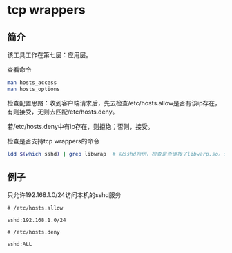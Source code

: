 # tcp wrappers

## 简介

该工具工作在第七层：应用层。

查看命令

``` bash
man hosts_access
man hosts_options
```

检查配置思路：收到客户端请求后，先去检查/etc/hosts.allow是否有该ip存在，有则接受，无则去匹配/etc/hosts.deny。

若/etc/hosts.deny中有ip存在，则拒绝；否则，接受。

检查是否支持tcp wrappers的命令

```bash
ldd $(which sshd) | grep libwrap  # 以sshd为例，检查是否链接了libwarp.so。无结果，则没链接，则不支持
```

## 例子

只允许192.168.1.0/24访问本机的sshd服务

```
# /etc/hosts.allow

sshd:192.168.1.0/24
```

```
# /etc/hosts.deny

sshd:ALL
```

